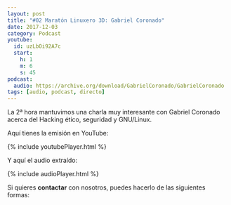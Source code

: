 ```yaml
---
layout: post
title: "#02 Maratón Linuxero 3D: Gabriel Coronado"
date: 2017-12-03
category: Podcast
youtube:
  id: uzLbOi92A7c
  start:
    h: 1
    m: 6
    s: 45
podcast:
  audio: https://archive.org/download/GabrielCoronado/GabrielCoronado
tags: [audio, podcast, directo]
---
```

La 2ª hora mantuvimos una charla muy interesante con Gabriel Coronado acerca del Hacking ético, seguridad y GNU/Linux.

Aquí tienes la emisión en YouTube:

{% include youtubePlayer.html %}

Y aquí el audio extraído:

{% include audioPlayer.html %}

Si quieres **contactar** con nosotros, puedes hacerlo de las siguientes formas: 
